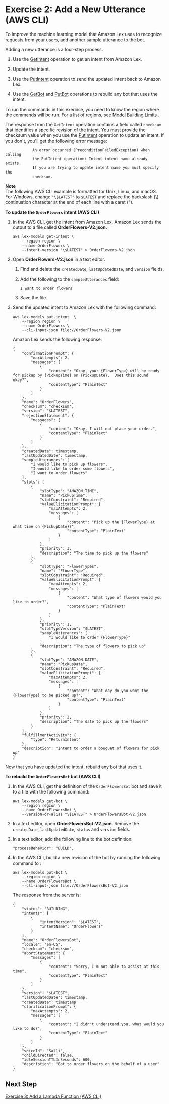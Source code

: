 # Exercise 2: Add a New Utterance \(AWS CLI\)<a name="gs-cli-update-utterance"></a>

To improve the machine learning model that Amazon Lex uses to recognize requests from your users, add another sample utterance to the bot\. 

Adding a new utterance is a four\-step process\.

1. Use the [GetIntent](API_GetIntent.md) operation to get an intent from Amazon Lex\.

1. Update the intent\.

1. Use the [PutIntent](API_PutIntent.md) operation to send the updated intent back to Amazon Lex\.

1. Use the [GetBot](API_GetBot.md) and [PutBot](API_PutBot.md) operations to rebuild any bot that uses the intent\.

To run the commands in this exercise, you need to know the region where the commands will be run\. For a list of regions, see [ Model Building Limits ](gl-limits.md#gl-limits-model-building)\.

The response from the `GetIntent` operation contains a field called `checksum` that identifies a specific revision of the intent\. You must provide the checksum value when you use the [PutIntent](API_PutIntent.md) operation to update an intent\. If you don't, you'll get the following error message:

```
            An error occurred (PreconditionFailedException) when calling 
            the PutIntent operation: Intent intent name already exists. 
            If you are trying to update intent name you must specify the 
            checksum.
```

**Note**  
The following AWS CLI example is formatted for Unix, Linux, and macOS\. For Windows, change `"\$LATEST"` to `$LATEST` and replace the backslash \(\\\) continuation character at the end of each line with a caret \(^\)\.

**To update the `OrderFlowers` intent \(AWS CLI\)**

1. In the AWS CLI, get the intent from Amazon Lex\. Amazon Lex sends the output to a file called **OrderFlowers\-V2\.json\.**

   ```
   aws lex-models get-intent \
       --region region \
       --name OrderFlowers \
       --intent-version "\$LATEST" > OrderFlowers-V2.json
   ```

1. Open **OrderFlowers\-V2\.json** in a text editor\.

   1. Find and delete the `createdDate`, `lastUpdatedDate`, and `version` fields\.

   1. Add the following to the `sampleUtterances` field:

      ```
      I want to order flowers
      ```

   1. Save the file\.

1. Send the updated intent to Amazon Lex with the following command:

   ```
   aws lex-models put-intent  \
       --region region \
       --name OrderFlowers \
       --cli-input-json file://OrderFlowers-V2.json
   ```

   Amazon Lex sends the following response:

   ```
   {
       "confirmationPrompt": {
           "maxAttempts": 2, 
           "messages": [
               {
                   "content": "Okay, your {FlowerType} will be ready for pickup by {PickupTime} on {PickupDate}.  Does this sound okay?", 
                   "contentType": "PlainText"
               }
           ]
       }, 
       "name": "OrderFlowers", 
       "checksum": "checksum", 
       "version": "$LATEST", 
       "rejectionStatement": {
           "messages": [
               {
                   "content": "Okay, I will not place your order.", 
                   "contentType": "PlainText"
               }
           ]
       }, 
       "createdDate": timestamp, 
       "lastUpdatedDate": timestamp, 
       "sampleUtterances": [
           "I would like to pick up flowers", 
           "I would like to order some flowers", 
           "I want to order flowers"
       ], 
       "slots": [
           {
               "slotType": "AMAZON.TIME", 
               "name": "PickupTime", 
               "slotConstraint": "Required", 
               "valueElicitationPrompt": {
                   "maxAttempts": 2, 
                   "messages": [
                       {
                           "content": "Pick up the {FlowerType} at what time on {PickupDate}?", 
                           "contentType": "PlainText"
                       }
                   ]
               }, 
               "priority": 3, 
               "description": "The time to pick up the flowers"
           }, 
           {
               "slotType": "FlowerTypes", 
               "name": "FlowerType", 
               "slotConstraint": "Required", 
               "valueElicitationPrompt": {
                   "maxAttempts": 2, 
                   "messages": [
                       {
                           "content": "What type of flowers would you like to order?", 
                           "contentType": "PlainText"
                       }
                   ]
               }, 
               "priority": 1, 
               "slotTypeVersion": "$LATEST", 
               "sampleUtterances": [
                   "I would like to order {FlowerType}"
               ], 
               "description": "The type of flowers to pick up"
           }, 
           {
               "slotType": "AMAZON.DATE", 
               "name": "PickupDate", 
               "slotConstraint": "Required", 
               "valueElicitationPrompt": {
                   "maxAttempts": 2, 
                   "messages": [
                       {
                           "content": "What day do you want the {FlowerType} to be picked up?", 
                           "contentType": "PlainText"
                       }
                   ]
               }, 
               "priority": 2, 
               "description": "The date to pick up the flowers"
           }
       ], 
       "fulfillmentActivity": {
           "type": "ReturnIntent"
       }, 
       "description": "Intent to order a bouquet of flowers for pick up"
   }
   ```

Now that you have updated the intent, rebuild any bot that uses it\. 

**To rebuild the `OrderFlowersBot` bot \(AWS CLI\)**

1. In the AWS CLI, get the definition of the `OrderFlowersBot` bot and save it to a file with the following command:

   ```
   aws lex-models get-bot \
       --region region \
       --name OrderFlowersBot \
       --version-or-alias "\$LATEST" > OrderFlowersBot-V2.json
   ```

1. In a text editor, open **OrderFlowersBot\-V2\.json**\. Remove the `createdDate`, `lastUpdatedDate`, `status` and `version` fields\.

1. In a text editor, add the following line to the bot definition:

   ```
   "processBehavior": "BUILD",
   ```

1. In the AWS CLI, build a new revision of the bot by running the following command to :

   ```
   aws lex-models put-bot \
       --region region \
       --name OrderFlowersBot \
       --cli-input-json file://OrderFlowersBot-V2.json
   ```

   The response from the server is:

   ```
   {
       "status": "BUILDING", 
       "intents": [
           {
               "intentVersion": "$LATEST", 
               "intentName": "OrderFlowers"
           }
       ], 
       "name": "OrderFlowersBot", 
       "locale": "en-US", 
       "checksum": "checksum", 
       "abortStatement": {
           "messages": [
               {
                   "content": "Sorry, I'm not able to assist at this time", 
                   "contentType": "PlainText"
               }
           ]
       }, 
       "version": "$LATEST", 
       "lastUpdatedDate": timestamp, 
       "createdDate": timestamp 
       "clarificationPrompt": {
           "maxAttempts": 2, 
           "messages": [
               {
                   "content": "I didn't understand you, what would you like to do?", 
                   "contentType": "PlainText"
               }
           ]
       }, 
       "voiceId": "Salli", 
       "childDirected": false, 
       "idleSessionTTLInSeconds": 600, 
       "description": "Bot to order flowers on the behalf of a user"
   }
   ```

## Next Step<a name="gs-cli-next-exercise-3"></a>

[Exercise 3: Add a Lambda Function \(AWS CLI\)](gs-cli-update-lambda.md)